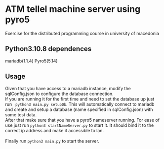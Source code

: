 # ATM tellel machine server using pyro5
Exercise for the distributed programming course in university of macedonia

## Python3.10.8 dependences 
mariadb(1.1.4) Pyro5(5.14)
  
## Usage
Given that you have access to a mariadb instance, modify the sqlConfig.json to configure the database connection.
<br>
If you are running it for the first time and need to set the database up just run
``` python3 main.py setupDb```. This will automatically connect to mariadb and create and setup a database (name specified in sqlConfig.json) with some test data.
<br>
After that make sure that you have a pyro5 nameserver running. For ease of use just run ```python3 startNameServer.py``` to start it. It should bind it to the correct ip address and make it accessible to lan.
<br><br>Finally run ```python3 main.py``` to start the server.


